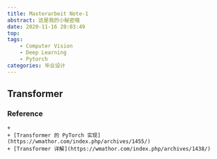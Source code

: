 ```yaml
---
title: Masterarbeit Note-1
abstract: 这是我的小秘密哦
date: 2020-11-16 20:03:49
top:
tags: 
    - Computer Vision
    - Deep Learning
    - Pytorch
categories: 毕业设计
---
```


## Transformer

### Reference
    + 
    + [Transformer 的 PyTorch 实现](https://wmathor.com/index.php/archives/1455/)
    + [Transformer 详解](https://wmathor.com/index.php/archives/1438/)
